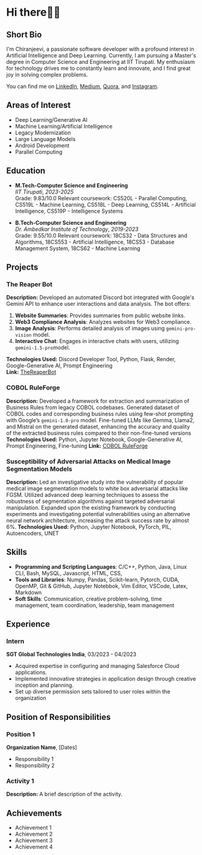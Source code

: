 
# Hi there👋🏼

## Short Bio
I'm Chiranjeevi, a passionate software developer with a profound interest in Artificial Intelligence and Deep Learning. Currently, I am pursuing a Master's degree in Computer Science and Engineering at IIT Tirupati. My enthusiasm for technology drives me to constantly learn and innovate, and I find great joy in solving complex problems.

You can find me on [LinkedIn](https://www.linkedin.com/in/chiranjeevi-b-s-291812221/), [Medium](https://medium.com/@chiranjeevibs97), [Quora](https://www.quora.com/profile/Chiranjeevi-Shankar), and [Instagram](https://www.instagram.com/_chiranjeevi_bs_/).

## Areas of Interest
- Deep Learning/Generative AI
- Machine Learning/Artificial Intelligence
- Legacy Modernization
- Large Language Models
- Android Development
- Parallel Computing

## Education
- **M.Tech-Computer Science and Engineering**  
_IIT Tirupati_, _2023-2025_  
Grade: 9.83/10.0
Relevant coursework: CS520L - Parallel Computing, CS519L - Machine Learning, CS518L - Deep Learning, CS514L - Artificial Intelligence, CS519P - Intelligence Systems

- **B.Tech-Computer Science and Engineering**  
_Dr. Ambedkar Institute of Technology_, _2019-2023_  
Grade: 9.55/10.0
Relevant coursework: 18CS32 - Data Structures and Algorithms, 18CS553 - Artificial Intelligence, 18CS53 - Database Management System, 18CS62 - Machine Learning

## Projects
 ###  The Reaper Bot
**Description:** Developed an automated Discord bot integrated with Google's Gemini API to enhance user interactions and data analysis. The bot offers:

1. **Website Summaries**: Provides summaries from public website links.
2. **Web3 Compliance Analysis**: Analyzes websites for Web3 compliance.
3. **Image Analysis**: Performs detailed analysis of images using `gemini-pro-vision` model.
4. **Interactive Chat**: Engages in interactive chats with users, utilizing `gemini-1.5-pro`model.

**Technologies Used:** Discord Developer Tool, Python, Flask, Render, Google-Generative AI, Prompt Engineering	
**Link:** [TheReaperBot](https://github.com/Chiranjeevi2001/ichariusBrief-1)

### COBOL RuleForge
**Description:** Developed a framework for extraction and summarization of Business Rules from legacy COBOL codebases. Generated dataset of COBOL codes and corresponding business rules using few-shot prompting with Google’s `gemini-1.0-pro` model. Fine-tuned LLMs like Gemma, Llama2, and Mistral on the generated dataset, enhancing the accuracy and quality
of the extracted business rules compared to their non-fine-tuned versions 
**Technologies Used:** Python, Jupyter Notebook, Google-Generative AI, Prompt Engineering, Fine-tuning
**Link:** [COBOL RuleForge](https://github.com/Chiranjeevi2001/cobol-ruleforge)

### Susceptibility of Adversarial Attacks on Medical Image Segmentation Models
**Description:** Led an investigative study into the vulnerability of popular medical image segmentation models to white box adversarial attacks like FGSM. Utilized advanced deep learning techniques to assess the robustness of segmentation algorithms against targeted adversarial manipulation. Expanded upon the existing framework by conducting experiments and investigating potential vulnerabilities using an alternative neural network architecture, increasing the attack success rate by almost 6%. 
**Technologies Used:** Python, Jupyter Notebook, PyTorch, PIL, Autoencoders, UNET
<!-- **Link:** [COBOL RuleForge](https://github.com/Chiranjeevi2001/cobol-ruleforge)-->

## Skills
- **Programming and Scripting Languages**: C/C++, Python, Java, Linux CLI, Bash, MySQL, Javascript, HTML, CSS, 
- **Tools and Libraries**: Numpy, Pandas, Scikit-learn, Pytorch, CUDA, OpenMP, Git & GitHub, Jupyter Notebbok, Vim Editor, VSCode, Latex, Markdown
- **Soft Skills**: Communication, creative problem-solving, time management, team coordination, leadership, team management

## Experience
### Intern
**SGT Global Technologies India**, 03/2023 - 04/2023 
- Acquired expertise in configuring and managing Salesforce Cloud applications.
- Implemented innovative strategies in application design through creative inception and planning.
- Set up diverse permission sets tailored to user roles within the organization


## Position of Responsibilities
### Position 1
**Organization Name**, [Dates]  
- Responsibility 1
- Responsibility 2

### Activity 1
**Description:** A brief description of the activity.

## Achievements
- Achievement 1
- Achievement 2
- Achievement 3
- Achievement 4

